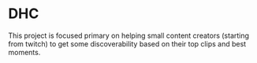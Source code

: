 # DHC
This project is focused primary on helping small content creators (starting from twitch) to get some discoverability based on their top clips and best moments.
